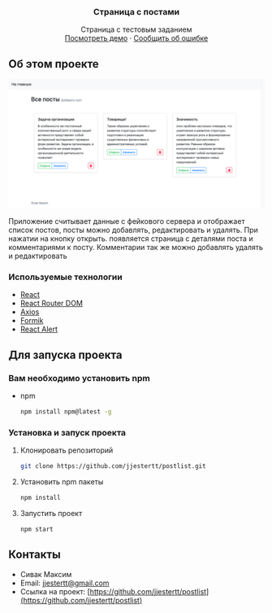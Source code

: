 <!-- PROJECT LOGO -->
<br />
<p align="center">
  <h3 align="center">Страница с постами</h3>

  <p align="center">
    Страница с тестовым заданием
    <br />
    <a href="https://github.com/jjestertt/postlist">Посмотреть демо</a>
    ·
    <a href="https://github.com/jjestertt/postlist/issues">Сообщить об ошибке</a>
  </p>
</p>

<!-- ABOUT THE PROJECT -->
## Об этом проекте
<p align="center">
<img src="https://raw.githubusercontent.com/jjestertt/postlist/master/screen.png" alt="screen" />
</p>

Приложение считывает данные с фейкового сервера и отображает список постов, посты можно добавлять, редактировать и удалять. При нажатии на кнопку открыть. появляется страница с деталями поста и комментариями к посту. Комментарии так же можно добавлять удалять и редактировать

### Используемые технологии

* [React](https://ru.reactjs.org/)
* [React Router DOM](https://reactrouter.com/)
* [Axios](https://github.com/axios/axios)
* [Formik](https://formik.org)
* [React Alert](https://github.com/schiehll/react-alert)



<!-- GETTING STARTED -->
## Для запуска проекта
### Вам необходимо установить npm
* npm
  ```sh
  npm install npm@latest -g
  ```

### Установка и запуск проекта

1. Клонировать репозиторий
   ```sh
   git clone https://github.com/jjestertt/postlist.git
   ```
2. Установить npm пакеты
   ```sh
   npm install
   ```
3. Запустить проект
   ```sh
   npm start
   ```

<!-- CONTACT -->
## Контакты

* Сивак Максим 
* Email: jjestertt@gmail.com
* Ссылка на проект: [https://github.com/jjestertt/postlist](https://github.com/jjestertt/postlist)
